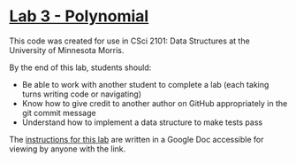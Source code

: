 # [Lab 3 - Polynomial](https://docs.google.com/document/d/1YpnuP63Og6PR8WQQYCU2JX-0emd1YF19lU98UNFoUIw/edit?usp=sharing)

This code was created for use in CSci 2101: Data Structures at the University of Minnesota Morris.

By the end of this lab, students should:
   * Be able to work with another student to complete a lab (each taking turns writing code or navigating)
   * Know how to give credit to another author on GitHub appropriately in the git commit message
   * Understand how to implement a data structure to make tests pass



The [instructions for this lab](https://docs.google.com/document/d/1YpnuP63Og6PR8WQQYCU2JX-0emd1YF19lU98UNFoUIw/edit?usp=sharing) are written in a Google Doc accessible for viewing by anyone with the link.
